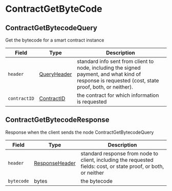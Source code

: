 # ContractGetByteCode

## ContractGetBytecodeQuery

Get the bytecode for a smart contract instance

| Field        | Type                                                             | Description                                                                                                                                         |
| ------------ | ---------------------------------------------------------------- | --------------------------------------------------------------------------------------------------------------------------------------------------- |
| `header`     | [QueryHeader](../miscellaneous/queryheader.md)                   | standard info sent from client to node, including the signed payment, and what kind of response is requested (cost, state proof, both, or neither). |
| `contractID` | [ContractID](../../../docs/hedera-api/basic-types/contractid.md) | the contract for which information is requested                                                                                                     |

## ContractGetBytecodeResponse

Response when the client sends the node ContractGetBytecodeQuery

| Field      | Type                                                           | Description                                                                                                      |
| ---------- | -------------------------------------------------------------- | ---------------------------------------------------------------------------------------------------------------- |
| `header`   | [ResponseHeader](../cryptocurrency-accounts/responseheader.md) | standard response from node to client, including the requested fields: cost, or state proof, or both, or neither |
| `bytecode` | bytes                                                          | the bytecode                                                                                                     |
